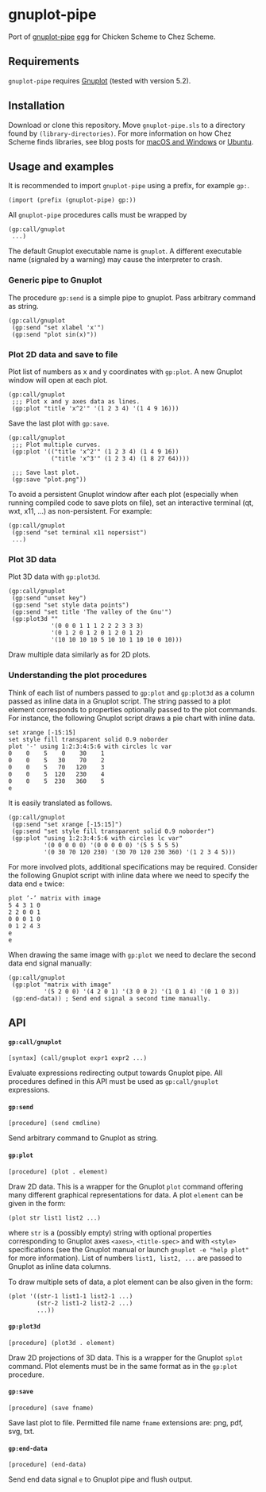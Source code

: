 # gnuplot-pipe

Port of [gnuplot-pipe](https://gitlab.com/montanari/gnuplot-pipe/) [egg](http://wiki.call-cc.org/eggref/5/gnuplot-pipe) for Chicken Scheme to Chez Scheme.

## Requirements

`gnuplot-pipe` requires [Gnuplot](http://gnuplot.info) (tested with version 5.2).

## Installation

Download or clone this repository. Move `gnuplot-pipe.sls` to a directory found by `(library-directories)`. For more information on how Chez Scheme finds libraries, see blog posts for [macOS and Windows](https://www.travishinkelman.com/post/getting-started-with-chez-scheme-and-emacs/) or [Ubuntu](https://www.travishinkelman.com/post/getting-started-with-chez-scheme-and-emacs-ubuntu/).

## Usage and examples

It is recommended to import `gnuplot-pipe` using a prefix, for example `gp:`.

```
(import (prefix (gnuplot-pipe) gp:))
```

All `gnuplot-pipe` procedures calls must be wrapped by

```
(gp:call/gnuplot
 ...)
 ```
 
The default Gnuplot executable name is `gnuplot`. A different executable name (signaled by a warning) may cause the interpreter to crash.

### Generic pipe to Gnuplot

The procedure `gp:send` is a simple pipe to gnuplot. Pass arbitrary command as string.

```
(gp:call/gnuplot
 (gp:send "set xlabel 'x'")
 (gp:send "plot sin(x)"))
```

### Plot 2D data and save to file

Plot list of numbers as x and y coordinates with `gp:plot`. A new Gnuplot window will open at each plot. 

```
(gp:call/gnuplot
 ;;; Plot x and y axes data as lines.
 (gp:plot "title 'x^2'" '(1 2 3 4) '(1 4 9 16)))
```

Save the last plot with `gp:save`.

```
(gp:call/gnuplot
 ;;; Plot multiple curves.
 (gp:plot '(("title 'x^2'" (1 2 3 4) (1 4 9 16))
            ("title 'x^3'" (1 2 3 4) (1 8 27 64))))

 ;;; Save last plot.
 (gp:save "plot.png"))
```

To avoid a persistent Gnuplot window after each plot (especially when running compiled code to save plots on file), set an interactive terminal (qt, wxt, x11, ...) as non-persistent. For example:

```
(gp:call/gnuplot
 (gp:send "set terminal x11 nopersist")
 ...)
```

### Plot 3D data

Plot 3D data with `gp:plot3d`.

```
(gp:call/gnuplot
 (gp:send "unset key")
 (gp:send "set style data points")
 (gp:send "set title 'The valley of the Gnu'")
 (gp:plot3d ""
            '(0 0 0 1 1 1 2 2 2 3 3 3)
            '(0 1 2 0 1 2 0 1 2 0 1 2)
            '(10 10 10 10 5 10 10 1 10 10 0 10)))
```

Draw multiple data similarly as for 2D plots.

### Understanding the plot procedures

Think of each list of numbers passed to `gp:plot` and `gp:plot3d` as a column passed as inline data in a Gnuplot script. The string passed to a plot element corresponds to properties optionally passed to the plot commands. For instance, the following Gnuplot script draws a pie chart with inline data.

```
set xrange [-15:15]
set style fill transparent solid 0.9 noborder
plot '-' using 1:2:3:4:5:6 with circles lc var
0    0    5    0    30    1
0    0    5   30    70    2
0    0    5   70   120    3
0    0    5  120   230    4
0    0    5  230   360    5
e
```

It is easily translated as follows.

```
(gp:call/gnuplot
 (gp:send "set xrange [-15:15]")
 (gp:send "set style fill transparent solid 0.9 noborder")
 (gp:plot "using 1:2:3:4:5:6 with circles lc var"
          '(0 0 0 0 0) '(0 0 0 0 0) '(5 5 5 5 5)
          '(0 30 70 120 230) '(30 70 120 230 360) '(1 2 3 4 5)))
```

For more involved plots, additional specifications may be required. Consider the following Gnuplot script with inline data where we need to specify the data end `e` twice:

```
plot ’-’ matrix with image
5 4 3 1 0
2 2 0 0 1
0 0 0 1 0
0 1 2 4 3
e
e
```

When drawing the same image with `gp:plot` we need to declare the second data end signal manually:

```
(gp:call/gnuplot
 (gp:plot "matrix with image"
          '(5 2 0 0) '(4 2 0 1) '(3 0 0 2) '(1 0 1 4) '(0 1 0 3))
 (gp:end-data)) ; Send end signal a second time manually.
```

## API

#### `gp:call/gnuplot`

```
[syntax] (call/gnuplot expr1 expr2 ...) 
```

Evaluate expressions redirecting output towards Gnuplot pipe. All procedures defined in this API must be used as `gp:call/gnuplot` expressions.

#### `gp:send`

```
[procedure] (send cmdline)
```

Send arbitrary command to Gnuplot as string.

#### `gp:plot`

```
[procedure] (plot . element)
```

Draw 2D data. This is a wrapper for the Gnuplot `plot` command offering many different graphical representations for data. A plot `element` can be given in the form:

```
(plot str list1 list2 ...)
```

where `str` is a (possibly empty) string with optional properties corresponding to Gnuplot axes `<axes>`, `<title-spec>` and with `<style>` specifications (see the Gnuplot manual or launch `gnuplot -e "help plot"` for more information). List of numbers `list1, list2, ...` are passed to Gnuplot as inline data columns.

To draw multiple sets of data, a plot element can be also given in the form:

```
(plot '((str-1 list1-1 list2-1 ...)
        (str-2 list1-2 list2-2 ...)
        ...))
```

#### `gp:plot3d`

```
[procedure] (plot3d . element) 
```

Draw 2D projections of 3D data. This is a wrapper for the Gnuplot `splot` command. Plot elements must be in the same format as in the `gp:plot` procedure.

#### `gp:save`

```
[procedure] (save fname)
```

Save last plot to file. Permitted file name `fname` extensions are: png, pdf, svg, txt.

#### `gp:end-data`

```
[procedure] (end-data)
```

Send end data signal `e` to Gnuplot pipe and flush output.
